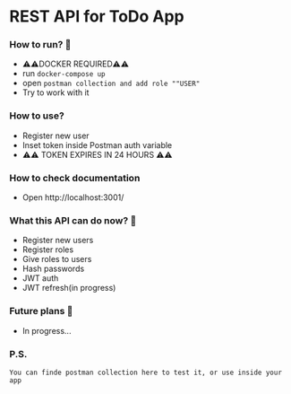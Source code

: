 <H1>REST API for ToDo App</H1>

### How to run? 🤔
- ⚠️⚠️DOCKER REQUIRED⚠️⚠️
- run ```docker-compose up```
- open ``postman collection and add role ""USER"``
- Try to work with it 

### How to use?
- Register new user
- Inset token inside Postman auth variable
- ⚠️⚠️ TOKEN EXPIRES IN 24 HOURS ⚠️⚠️

### How  to check documentation
- Open http://localhost:3001/

### What this API can do now? 🤯
- Register new users
- Register roles
- Give roles to users
- Hash passwords
- JWT auth
- JWT refresh(in progress)


### Future plans 🤪
- In progress...

### P.S.
    You can finde postman collection here to test it, or use inside your app
